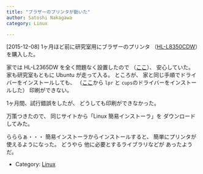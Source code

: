 ```yaml
---
title: "ブラザーのプリンタが動いた"
author: Satoshi Nakagawa
category: Linux

---
```


[2015-12-08]  1ヶ月ほど前に研究室用にブラザーのプリンタ
（[HL-L8350CDW](http://www.brother.co.jp/product/printer/laserprinter/hll8350cdw/)）を購入した。

 家では HL-L2365DW を全く問題なく設置したので
（[ここ](http://bunjin6.hus.osaka-u.ac.jp/~satoshi/private/diary/2015-04-20-1.html)）、
安心していた。
家も研究室もともに Ubuntu が走って入る。
ところが、
家と同じ手順でドライバーをインストールしても、
（[ここ](http://support.brother.co.jp/j/b/downloadlist.aspx?c=jp&lang=ja&prod=hll8350cdw&os=128)から `lpr` と
`cups`のドライバーをインストールした）
印刷ができない。

 1ヶ月間、試行錯誤をしたが、
どうしても印刷ができなかった。

 万策つきたので、
同じサイトから「Linux 簡易インストーラ」を
ダウンロードしてみた。

 らららぁ・・・
簡易インストーラからインストールすると、
簡単にプリンタが使えるようになった。
どうやら
他に必要とするライブラリなどが
あったようだ。

- Category: [Linux](/categories.html#Linux)

